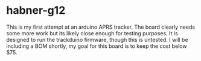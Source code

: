 habner-g12
==========
This is my first attempt at an arduino APRS tracker. The board clearly needs some more work but its likely close
enough for testing purposes. It is designed to run the trackduino firmware, though this is untested. I will be including a BOM shortly, my goal for this board is to keep the cost below $75.
